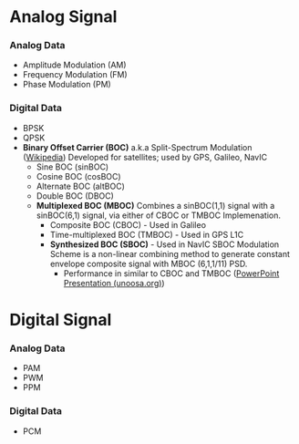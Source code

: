 # Analog Signal
### Analog Data
- Amplitude Modulation (AM)
- Frequency Modulation (FM)
- Phase Modulation (PM)
### Digital Data
- BPSK
- QPSK
- **Binary Offset Carrier (BOC)**
	a.k.a Split-Spectrum Modulation ([Wikipedia](https://en.wikipedia.org/wiki/Binary_offset_carrier_modulation))
	Developed for satellites; used by GPS, Galileo, NavIC
	- Sine BOC (sinBOC)
	- Cosine BOC (cosBOC)
	- Alternate BOC (altBOC)
	- Double BOC (DBOC)
	- **Multiplexed BOC (MBOC)**
		Combines a sinBOC(1,1) signal with a sinBOC(6,1) signal, via either of CBOC or TMBOC Implemenation.
		- Composite BOC (CBOC) - Used in Galileo
		- Time-multiplexed BOC (TMBOC) - Used in GPS L1C
		- **Synthesized BOC (SBOC)** - Used in NavIC
			SBOC Modulation Scheme is a non-linear combining method to generate constant envelope composite signal with MBOC (6,1,1/11) PSD.
			- Performance in similar to CBOC and TMBOC ([PowerPoint Presentation (unoosa.org)](https://www.unoosa.org/documents/pdf/icg/2021/ICG15/WGS/icg15_wgs_01.pdf))

# Digital Signal
### Analog Data
- PAM
- PWM
- PPM
### Digital Data
- PCM
